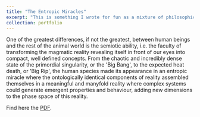 ```yaml
---
title: "The Entropic Miracles"
excerpt: "This is something I wrote for fun as a mixture of philosophical and scientific perspectives on the human mind. Find here the [PDF](https://github.com/gullirg/gullirg.github.io/blob/master/files/TheEntropicMiracle.pdf)."
collection: portfolio
---
```


One of the greatest differences, if not the greatest, between human beings and the rest of the animal world is the semiotic ability, i.e. the faculty of transforming the magmatic reality revealing itself in front of our eyes into compact, well defined concepts. From the chaotic and incredibly dense state of the primordial singularity, or the 'Big Bang', to the expected heat death, or 'Big Rip', the human species made its appearance in an entropic miracle where the ontologically identical components of reality assembled themselves in a meaningful and manyfold reality where complex systems could generate emergent properties and behaviour, adding new dimensions to the phase space of this reality.

Find here the [PDF](https://github.com/gullirg/gullirg.github.io/blob/master/files/TheEntropicMiracle.pdf).
